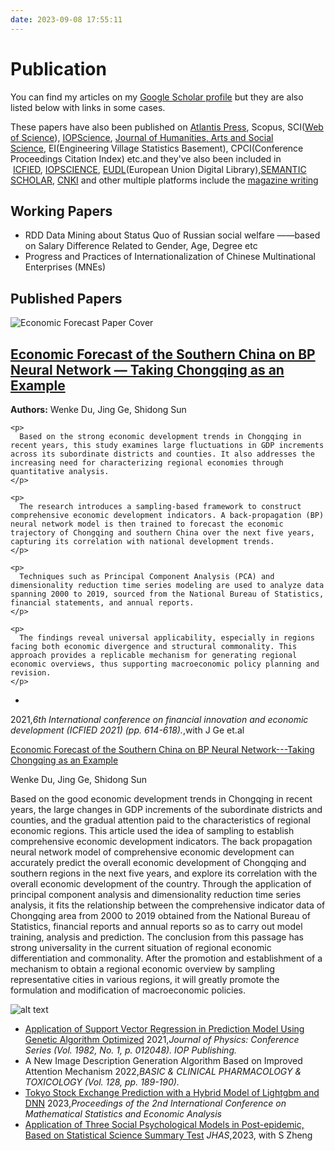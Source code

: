 ```yaml
---
date: 2023-09-08 17:55:11
---
```

# Publication
You can find my articles on my [Google Scholar profile](https://scholar.google.com/citations?user=3bUZCSEAAAAJ&hl=zh-CN&oi=ao) but they are also listed below with links in some cases.

These papers have also been published on [Atlantis Press](https://www.atlantis-press.com/proceedings/icfied-21/125954303),&nbsp;Scopus,&nbsp;SCI([Web of Science](https://access.clarivate.com/login?app=wos&alternative=true&shibShireURL=https:%2F%2Fwww.webofknowledge.com%2F%3Fauth%3DShibboleth&shibReturnURL=https:%2F%2Fwww.webofknowledge.com%2F%3Fmode%3DNextgen%26action%3Dtransfer%26path%3D%252Fwos%26DestApp%3DUA&referrer=mode%3DNextgen%26path%3D%252Fwos%26DestApp%3DUA%26action%3Dtransfer&roaming=true)),&nbsp;[IOPScience](https://iopscience.iop.org/article/10.1088/1742-6596/1982/1/012048/meta),&nbsp;[Journal of Humanities, Arts and Social Science](https://www.hillpublisher.com/ArticleDetails/1488),&nbsp;EI(Engineering Village Statistics Basement),&nbsp;CPCI(Conference Proceedings Citation Index) etc.and they've also been included in &nbsp;[ICFIED](https://www.proceedings.com/content/058/058792webtoc.pdf),&nbsp;[IOPSCIENCE](https://iopscience.iop.org/article/10.1088/1742-6596/1982/1/012048),&nbsp;[EUDL](https://eudl.eu/doi/10.4108/eai.26-5-2023.2334222)(European Union Digital Library),[SEMANTIC SCHOLAR](https://www.semanticscholar.org/author/Wenke-Du/2152006161),&nbsp;[CNKI](http://cnki.hcnu.edu.cn/KCMS/detail/search.aspx?dbcode=CJFD&sfield=inst&skey=%E4%B8%AD%E5%9B%BD%E4%BA%BA%E6%B0%91%E5%A4%A7%E5%AD%A6%E5%95%86%E5%AD%A6%E9%99%A2) and other multiple platforms include the [magazine writing](https://baijiahao.baidu.com/s?id=1743948031984608275&wfr=spider&for=pc) 

## Working Papers
- RDD Data Mining about Status Quo of Russian social welfare
——based on Salary Difference Related to Gender, Age, Degree etc
- Progress and Practices of Internationalization of Chinese Multinational Enterprises (MNEs)

## Published Papers


<div class="paper-container">
  <div class="paper-image">
    <img src="/img/Economic-Paper.jpg" alt="Economic Forecast Paper Cover">
  </div>
  <div class="paper-content">
    <h2>
      <a href="https://www.atlantis-press.com/proceedings/icfied-21/125954303" target="_blank">
        Economic Forecast of the Southern China on BP Neural Network — Taking Chongqing as an Example
      </a>
    </h2>
    <p><strong>Authors:</strong> Wenke Du, Jing Ge, Shidong Sun</p>

    <p>
      Based on the strong economic development trends in Chongqing in recent years, this study examines large fluctuations in GDP increments across its subordinate districts and counties. It also addresses the increasing need for characterizing regional economies through quantitative analysis.
    </p>

    <p>
      The research introduces a sampling-based framework to construct comprehensive economic development indicators. A back-propagation (BP) neural network model is then trained to forecast the economic trajectory of Chongqing and southern China over the next five years, capturing its correlation with national development trends.
    </p>

    <p>
      Techniques such as Principal Component Analysis (PCA) and dimensionality reduction time series modeling are used to analyze data spanning 2000 to 2019, sourced from the National Bureau of Statistics, financial statements, and annual reports.
    </p>

    <p>
      The findings reveal universal applicability, especially in regions facing both economic divergence and structural commonality. This approach provides a replicable mechanism for generating regional economic overviews, thus supporting macroeconomic policy planning and revision.
    </p>
  </div>
</div>



- 
2021,*6th International conference on financial innovation and economic development (ICFIED 2021) (pp. 614-618).*,with J Ge et.al


[Economic Forecast of the Southern China on BP Neural Network---Taking Chongqing as an Example](https://www.atlantis-press.com/proceedings/icfied-21/125954303#:~:text=The%20back%20propagation%20neural%20network%20model%20of%20comprehensive,with%20the%20overall%20economic%20development%20of%20the%20country.)

Wenke Du, Jing Ge, Shidong Sun

Based on the good economic development trends in Chongqing in recent years, the large changes in GDP increments of the subordinate districts and counties, and the gradual attention paid to the characteristics of regional economic regions. This article used the idea of sampling to establish comprehensive economic development indicators. The back propagation neural network model of comprehensive economic development can accurately predict the overall economic development of Chongqing and southern regions in the next five years, and explore its correlation with the overall economic development of the country. Through the application of principal component analysis and dimensionality reduction time series analysis, it fits the relationship between the comprehensive indicator data of Chongqing area from 2000 to 2019 obtained from the National Bureau of Statistics, financial reports and annual reports so as to carry out model training, analysis and prediction. The conclusion from this passage has strong universality in the current situation of regional economic differentiation and commonality. After the promotion and establishment of a mechanism to obtain a regional economic overview by sampling representative cities in various regions, it will greatly promote the formulation and modification of macroeconomic policies.




![alt text](image.png)
- [Application of Support Vector Regression in Prediction Model Using Genetic Algorithm Optimized](https://www.researchgate.net/publication/353649073_Application_of_support_vector_regression_in_prediction_model_using_genetic_algorithm_optimized)
2021,*Journal of Physics: Conference Series (Vol. 1982, No. 1, p. 012048). IOP Publishing.*
- A New Image Description Generation Algorithm Based on Improved Attention Mechanism
2022,*BASIC & CLINICAL PHARMACOLOGY & TOXICOLOGY (Vol. 128, pp. 189-190).*
- [Tokyo Stock Exchange Prediction with a Hybrid Model of Lightgbm and DNN](https://www.researchgate.net/publication/372734862_Tokyo_Stock_Exchange_Prediction_with_a_Hybrid_Model_of_Lightgbm_and_DNN)
2023,*Proceedings of the 2nd International Conference on Mathematical Statistics and Economic Analysis*
- [Application of Three Social Psychological Models in Post-epidemic, Based on Statistical Science Summary Test](https://www.hillpublisher.com/ArticleDetails/1488)&nbsp;*JHAS*,2023, with S Zheng



